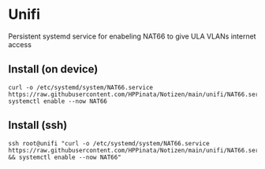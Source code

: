 # Unifi
Persistent systemd service for enabeling NAT66 to give ULA VLANs internet access

## Install (on device)
```
curl -o /etc/systemd/system/NAT66.service https://raw.githubusercontent.com/HPPinata/Notizen/main/unifi/NAT66.service
systemctl enable --now NAT66
```

## Install (ssh)
```
ssh root@unifi "curl -o /etc/systemd/system/NAT66.service https://raw.githubusercontent.com/HPPinata/Notizen/main/unifi/NAT66.service && systemctl enable --now NAT66"
```
